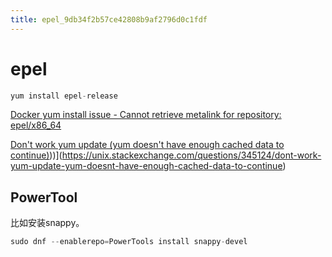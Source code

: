```yaml
---
title: epel_9db34f2b57ce42808b9af2796d0c1fdf
---
```


# epel

```c
yum install epel-release
```

[Docker yum install issue - Cannot retrieve metalink for repository: epel/x86_64](https://stackoverflow.com/questions/36411504/docker-yum-install-issue-cannot-retrieve-metalink-for-repository-epel-x86-64)

[Don't work yum update (yum doesn't have enough cached data to continue)](yum%20doesn't%20have%20enough%20cached%20data%20to%20continue)))](https://unix.stackexchange.com/questions/345124/dont-work-yum-update-yum-doesnt-have-enough-cached-data-to-continue)

## PowerTool

比如安装snappy。

[](https://centos.pkgs.org/8/centos-powertools-x86_64/snappy-devel-1.1.7-5.el8.x86_64.rpm.html)

```cpp
sudo dnf --enablerepo=PowerTools install snappy-devel
```
